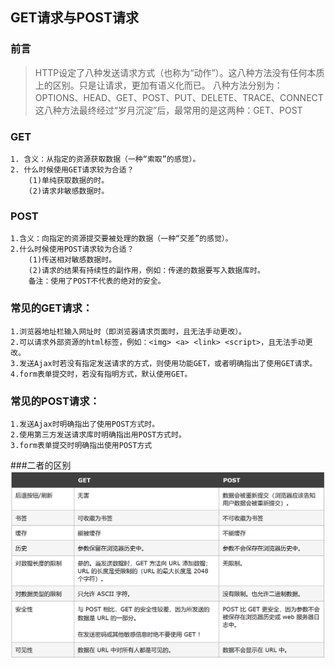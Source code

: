 ## GET请求与POST请求

### 前言
> HTTP设定了八种发送请求方式（也称为“动作”）。这八种方法没有任何本质上的区别。只是让请求，更加有语义化而已。
八种方法分别为：OPTIONS、HEAD、GET、POST、PUT、DELETE、TRACE、CONNECT
这八种方法最终经过“岁月沉淀”后，最常用的是这两种：GET、POST

### GET
    1. 含义：从指定的资源获取数据（一种“索取”的感觉）。
    2. 什么时候使用GET请求较为合适？
        (1)单纯获取数据的时。
        (2)请求非敏感数据时。

### POST
    1.含义：向指定的资源提交要被处理的数据（一种“交差”的感觉）。
    2.什么时候使用POST请求较为合适？
        (1)传送相对敏感数据时。
        (2)请求的结果有持续性的副作用，例如：传递的数据要写入数据库时。
        备注：使用了POST不代表的绝对的安全。
        
### 常见的GET请求：
    1.浏览器地址栏输入网址时（即浏览器请求页面时，且无法手动更改）。
    2.可以请求外部资源的html标签，例如：<img> <a> <link> <script>，且无法手动更改。
    3.发送Ajax时若没有指定发送请求的方式，则使用功能GET，或者明确指出了使用GET请求。
    4.form表单提交时，若没有指明方式，默认使用GET。
    
### 常见的POST请求：
    1.发送Ajax时明确指出了使用POST方式时。
    2.使用第三方发送请求库时明确指出用POST方式时。
    3.form表单提交时明确指出使用POST方式
    
###二者的区别
![avatar](2.GET与POST对比.png)
    
